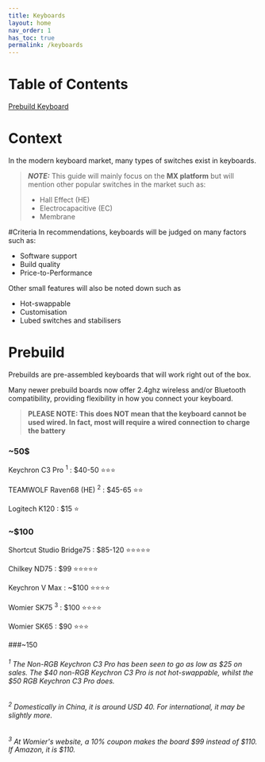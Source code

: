 ```yaml
---
title: Keyboards
layout: home
nav_order: 1
has_toc: true
permalink: /keyboards
---
```


# Table of Contents
[Prebuild Keyboard](#prebuild)

# Context
In the modern keyboard market, many types of switches exist in keyboards. 

> **_NOTE:_** This guide will mainly focus on the **MX platform** but will mention other popular switches in the market such as:
> - Hall Effect (HE)
> - Electrocapacitive (EC)
> - Membrane


#Criteria
In recommendations, keyboards will be judged on many factors such as:
- Software support
- Build quality
- Price-to-Performance

Other small features will also be noted down such as
- Hot-swappable
- Customisation
- Lubed switches and stabilisers




# Prebuild

Prebuilds are pre-assembled keyboards that will work right out of the box. 

Many newer prebuild boards now offer 2.4ghz wireless and/or Bluetooth compatibility, providing flexibility in how you connect your keyboard.
> **PLEASE NOTE: This does **NOT** mean that the keyboard cannot be used wired. In fact, most will require a wired connection to charge the battery**

### ~50$

Keychron C3 Pro <sup>1</sup> : $40-50  :star::star::star:

TEAMWOLF Raven68 (HE) <sup>2</sup> : $45-65 :star::star:

Logitech K120 : $15 :star:

### ~$100
Shortcut Studio Bridge75 : $85-120 :star::star::star::star::star:

Chilkey ND75 : $99 :star::star::star::star::star:

Keychron V Max : ~$100 :star::star::star::star:

Womier SK75 <sup>3</sup> : $100 :star::star::star::star:

Womier SK65 : $90 :star::star::star:

###~150








###### <sup>1</sup> The Non-RGB Keychron C3 Pro has been seen to go as low as $25 on sales. The $40 non-RGB Keychron C3 Pro is not hot-swappable, whilst the $50 RGB Keychron C3 Pro does.
###### <sup>2</sup> Domestically in China, it is around USD 40. For international, it may be slightly more.
###### <sup>3</sup> At Womier's website, a 10% coupon makes the board $99 instead of $110. If Amazon, it is $110.



